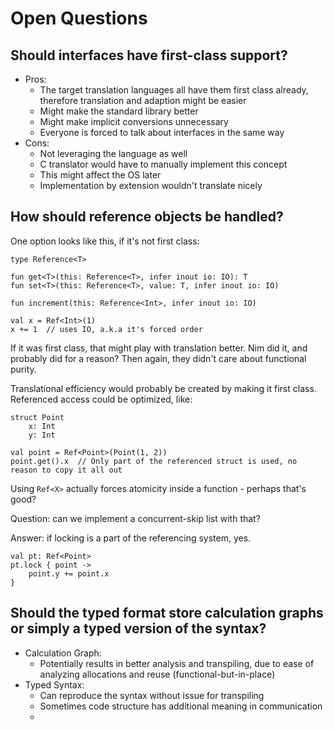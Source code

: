 # Open Questions

## Should interfaces have first-class support?

- Pros:
  - The target translation languages all have them first class already, therefore translation and adaption might be easier
  - Might make the standard library better
  - Might make implicit conversions unnecessary
  - Everyone is forced to talk about interfaces in the same way
- Cons:
  - Not leveraging the language as well
  - C translator would have to manually implement this concept
  - This might affect the OS later
  - Implementation by extension wouldn't translate nicely

## How should reference objects be handled?

One option looks like this, if it's not first class:

```thench
type Reference<T>

fun get<T>(this: Reference<T>, infer inout io: IO): T
fun set<T>(this: Reference<T>, value: T, infer inout io: IO)

fun increment(this: Reference<Int>, infer inout io: IO)

val x = Ref<Int>(1)
x += 1  // uses IO, a.k.a it's forced order
```

If it was first class, that might play with translation better.  Nim did it, and probably did for a reason?  Then again, they didn't care about functional purity.

Translational efficiency would probably be created by making it first class.  Referenced access could be optimized, like:

```thench
struct Point
    x: Int
    y: Int

val point = Ref<Point>(Point(1, 2))
point.get().x  // Only part of the referenced struct is used, no reason to copy it all out
```

Using `Ref<X>` actually forces atomicity inside a function - perhaps that's good?

Question: can we implement a concurrent-skip list with that?

Answer: if locking is a part of the referencing system, yes.

```thench
val pt: Ref<Point>
pt.lock { point ->
    point.y += point.x
}
```

## Should the typed format store calculation graphs or simply a typed version of the syntax?

- Calculation Graph:
  - Potentially results in better analysis and transpiling, due to ease of analyzing allocations and reuse (functional-but-in-place)
- Typed Syntax:
  - Can reproduce the syntax without issue for transpiling
  - Sometimes code structure has additional meaning in communication
  - 